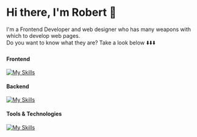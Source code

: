 # Hi there, I'm Robert 👋

I'm a Frontend Developer and web designer who has many weapons with which to develop web pages.<br/>Do you want to know what they are? Take a look below ⬇️⬇️⬇️

#### Frontend
[![My Skills](https://skillicons.dev/icons?i=react,js,html,css,sass)](https://skillicons.dev)

#### Backend
[![My Skills](https://skillicons.dev/icons?i=express,mongodb,nodejs)](https://skillicons.dev)

#### Tools & Technologies
[![My Skills](https://skillicons.dev/icons?i=git,github,figma,ps,ai)](https://skillicons.dev)

<!--
**robertcach/robertcach** is a ✨ _special_ ✨ repository because its `README.md` (this file) appears on your GitHub profile.

Here are some ideas to get you started:

- 🔭 I’m currently working on ...
- 🌱 I’m currently learning ...
- 👯 I’m looking to collaborate on ...
- 🤔 I’m looking for help with ...
- 💬 Ask me about ...
- 📫 How to reach me: ...
- 😄 Pronouns: ...
- ⚡ Fun fact: ...
-->
